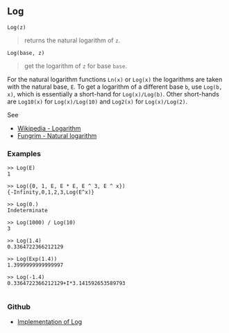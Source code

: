 ## Log

```
Log(z)
```

> returns the natural logarithm of `z`.

```
Log(base, z)
```

> get the logarithm of `z` for base `base`.

For the natural logarithm functions `Ln(x)` or `Log(x)` the logarithms are taken with the natural base, `E`. 
To get a logarithm of a different base `b`, use `Log(b, x)`, which is essentially a short-hand for `Log(x)/Log(b)`. Other short-hands are `Log10(x)` for `Log(x)/Log(10)` and `Log2(x)` for `Log(x)/Log(2)`.

See
* [Wikipedia - Logarithm](https://en.wikipedia.org/wiki/Logarithm)
* [Fungrim - Natural logarithm](http://fungrim.org/topic/Natural_logarithm/)

### Examples

```
>> Log(E)
1

>> Log({0, 1, E, E * E, E ^ 3, E ^ x})    
{-Infinity,0,1,2,3,Log(E^x)} 
 
>> Log(0.)    
Indeterminate 
 
>> Log(1000) / Log(10)  
3    
 
>> Log(1.4)    
0.3364722366212129    
 
>> Log(Exp(1.4))    
1.3999999999999997   
 
>> Log(-1.4)     
0.3364722366212129+I*3.141592653589793
 
```

### Github

* [Implementation of Log](https://github.com/axkr/symja_android_library/blob/master/symja_android_library/matheclipse-core/src/main/java/org/matheclipse/core/builtin/ExpTrigsFunctions.java#L2286) 
